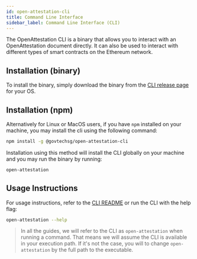 ```yaml
---
id: open-attestation-cli
title: Command Line Interface
sidebar_label: Command Line Interface (CLI)
---
```


The OpenAttestation CLI is a binary that allows you to interact with an OpenAttestation document directly. It can also be used to interact with different types of smart contracts on the Ethereum network.

## Installation (binary)

To install the binary, simply download the binary from the [CLI release page](https://github.com/Open-Attestation/open-attestation-cli/releases) for your OS.

## Installation (npm)

Alternatively for Linux or MacOS users, if you have `npm` installed on your machine, you may install the cli using the following command:

```sh
npm install -g @govtechsg/open-attestation-cli
```

Installation using this method will install the CLI globally on your machine and you may run the binary by running:

```sh
open-attestation
```

## Usage Instructions

For usage instructions, refer to the [CLI README](https://github.com/Open-Attestation/open-attestation-cli) or run the CLI with the help flag:

```sh
open-attestation --help
```

> In all the guides, we will refer to the CLI as `open-attestation` when running a command. That means we will assume the CLI is available in your execution path. If it's not the case, you will to change `open-attestation` by the full path to the executable.
